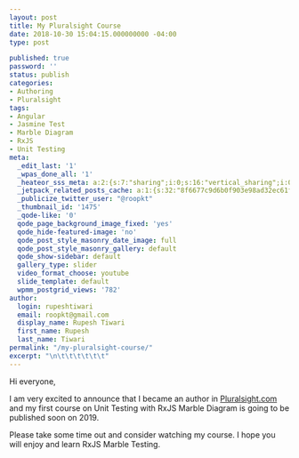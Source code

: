 ```yaml
---
layout: post
title: My Pluralsight Course
date: 2018-10-30 15:04:15.000000000 -04:00
type: post

published: true
password: ''
status: publish
categories:
- Authoring
- Pluralsight
tags:
- Angular
- Jasmine Test
- Marble Diagram
- RxJS
- Unit Testing
meta:
  _edit_last: '1'
  _wpas_done_all: '1'
  _heateor_sss_meta: a:2:{s:7:"sharing";i:0;s:16:"vertical_sharing";i:0;}
  _jetpack_related_posts_cache: a:1:{s:32:"8f6677c9d6b0f903e98ad32ec61f8deb";a:2:{s:7:"expires";i:1611520955;s:7:"payload";a:3:{i:0;a:1:{s:2:"id";i:2158;}i:1;a:1:{s:2:"id";i:779;}i:2;a:1:{s:2:"id";i:3;}}}}
  _publicize_twitter_user: "@roopkt"
  _thumbnail_id: '1475'
  _qode-like: '0'
  qode_page_background_image_fixed: 'yes'
  qode_hide-featured-image: 'no'
  qode_post_style_masonry_date_image: full
  qode_post_style_masonry_gallery: default
  qode_show-sidebar: default
  gallery_type: slider
  video_format_choose: youtube
  slide_template: default
  wpmm_postgrid_views: '782'
author:
  login: rupeshtiwari
  email: roopkt@gmail.com
  display_name: Rupesh Tiwari
  first_name: Rupesh
  last_name: Tiwari
permalink: "/my-pluralsight-course/"
excerpt: "\n\t\t\t\t\t\t"
---
```

<p>Hi everyone,</p>
<p>I am very excited to announce that I became an author in <a href="http://pluralsight.com">Pluralsight.com</a> and my first course on Unit Testing with RxJS Marble Diagram is going to be published soon on 2019.</p>
<p>Please take some time out and consider watching my course. I hope you will enjoy and learn RxJS Marble Testing.</p>
